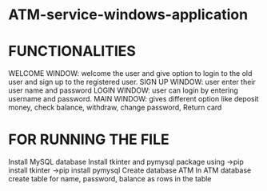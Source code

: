 # ATM-service-windows-application
# FUNCTIONALITIES
WELCOME WINDOW: welcome the user and give option to login to the old user and sign up to the registered user.
SIGN UP WINDOW: user enter their user name and password
LOGIN WINDOW: user can login by entering username and password.
MAIN WINDOW:  gives different option like deposit money, check balance, withdraw, change password, Return card
# FOR RUNNING THE FILE
Install MySQL database
Install tkinter and pymysql package using 
->pip install tkinter
->pip install pymysql
Create database ATM
In ATM database create table for name, password, balance as rows in the table
